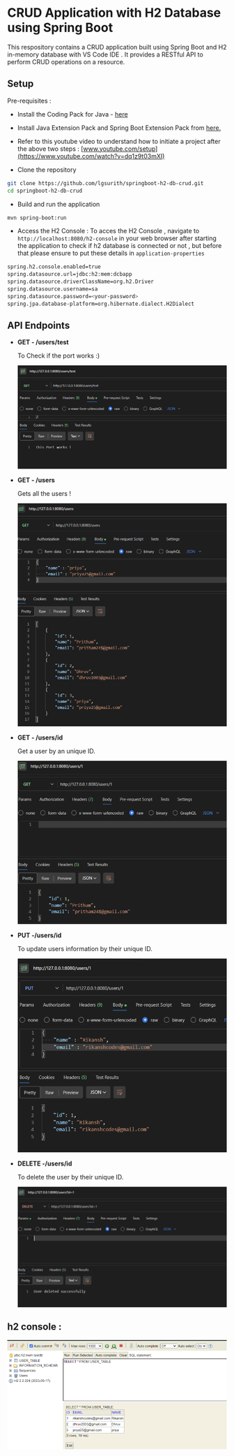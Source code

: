 # CRUD Application with H2 Database using Spring Boot
This respository contains a CRUD application built using Spring Boot and H2 in-memory database with VS Code IDE . It provides a RESTful API to perform CRUD operations on a resource.

## Setup
Pre-requisites : 
- Install the Coding Pack for Java - [here](https://code.visualstudio.com/docs/languages/java#_install-visual-studio-code-for-java) 
- Install Java Extension Pack and Spring Boot Extension Pack from [here.](https://code.visualstudio.com/docs/java/extensions)
- Refer to this youtube video to understand how to initiate a project after the above two steps
: [www.youtube.com/setup](https://www.youtube.com/watch?v=dq1z9t03mXI)

- Clone the repository
```bash
git clone https://github.com/lgsurith/springboot-h2-db-crud.git
cd springboot-h2-db-crud
```
- Build and run the application
```bash
mvn spring-boot:run
```
- Access the H2 Console :  To acces the H2 Console , navigate to ```http://localhost:8080/h2-console``` in your web browser after starting the application to check if h2 database is connected or not , but before that please ensure to put these details in ```application-properties```
```bash
spring.h2.console.enabled=true
spring.datasource.url=jdbc:h2:mem:dcbapp
spring.datasource.driverClassName=org.h2.Driver
spring.datasource.username=sa
spring.datasource.password=<your-password>
spring.jpa.database-platform=org.hibernate.dialect.H2Dialect
```

## API Endpoints
- **GET - /users/test**

  To Check if the port works :)
  
  ![test](results/port-test.png)

- **GET - /users**

  Gets all the users !

  ![all](results/get-all-users.png)

- **GET - /users/id**
  
  Get a user by an unique ID.

  ![id-user](results/get-user-id.png)

- **PUT -/users/id**

  To update users information by their unique ID.

  ![update](results/put-user-id.png)

- **DELETE -/users/id**

   To delete the user by their unique ID.

  ![delete](results/delete-by-id.png)
  
## h2 console :

![result](results/h2-table.png)


